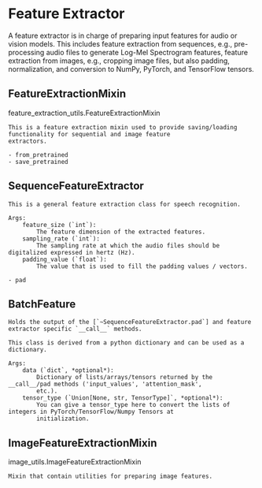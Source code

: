 <!--Copyright 2021 The HuggingFace Team. All rights reserved.

Licensed under the Apache License, Version 2.0 (the "License"); you may not use this file except in compliance with
the License. You may obtain a copy of the License at

http://www.apache.org/licenses/LICENSE-2.0

Unless required by applicable law or agreed to in writing, software distributed under the License is distributed on
an "AS IS" BASIS, WITHOUT WARRANTIES OR CONDITIONS OF ANY KIND, either express or implied. See the License for the
specific language governing permissions and limitations under the License.

⚠️ Note that this file is in Markdown but contain specific syntax for our doc-builder (similar to MDX) that may not be
rendered properly in your Markdown viewer.

-->

# Feature Extractor

A feature extractor is in charge of preparing input features for audio or vision models. This includes feature extraction from sequences, e.g., pre-processing audio files to generate Log-Mel Spectrogram features, feature extraction from images, e.g., cropping image files, but also padding, normalization, and conversion to NumPy, PyTorch, and TensorFlow tensors.


## FeatureExtractionMixin

feature_extraction_utils.FeatureExtractionMixin

    This is a feature extraction mixin used to provide saving/loading functionality for sequential and image feature
    extractors.
    
    - from_pretrained
    - save_pretrained

## SequenceFeatureExtractor


    This is a general feature extraction class for speech recognition.

    Args:
        feature_size (`int`):
            The feature dimension of the extracted features.
        sampling_rate (`int`):
            The sampling rate at which the audio files should be digitalized expressed in hertz (Hz).
        padding_value (`float`):
            The value that is used to fill the padding values / vectors.
    
    - pad

## BatchFeature


    Holds the output of the [`~SequenceFeatureExtractor.pad`] and feature extractor specific `__call__` methods.

    This class is derived from a python dictionary and can be used as a dictionary.

    Args:
        data (`dict`, *optional*):
            Dictionary of lists/arrays/tensors returned by the __call__/pad methods ('input_values', 'attention_mask',
            etc.).
        tensor_type (`Union[None, str, TensorType]`, *optional*):
            You can give a tensor_type here to convert the lists of integers in PyTorch/TensorFlow/Numpy Tensors at
            initialization.
    

## ImageFeatureExtractionMixin

image_utils.ImageFeatureExtractionMixin

    Mixin that contain utilities for preparing image features.
    
